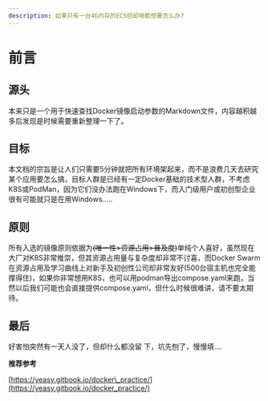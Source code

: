 ```yaml
---
description: 如果只有一台4G内存的ECS但却啥都想要怎么办?
---
```


# 前言

## 源头

本来只是一个用于快速查找Docker镜像启动参数的Markdown文件，内容越积越多后发现是时候需要重新整理一下了。

## 目标

本文档的宗旨是让人们只需要5分钟就把所有环境架起来，而不是浪费几天去研究某个应用要怎么搞，目标人群是已经有一定Docker基础的技术型人群，不考虑K8S或PodMan，因为它们没办法跑在Windows下，而入门级用户或初创型企业很有可能就只是在用Windows.....

## 原则

所有入选的镜像原则依据为~~\(唯一性&gt;资源占用&gt;普及度\)~~单纯个人喜好，虽然现在大厂对K8S非常推崇，但其资源占用量与复杂度却非常不讨喜，而Docker Swarm在资源占用及学习曲线上对新手及初创性公司却非常友好\(500台宿主机也完全能撑得住\)，如果你非常想用K8S，也可以用podman导出compose.yaml来跑，当然以后我们可能也会直接提供compose.yaml，但什么时候很难讲，请不要太期待。



## 最后

好害怕突然有一天人没了，但却什么都没留 下，坑先刨了，慢慢填....







**推荐参考**

[https://yeasy.gitbook.io/docker\_practice/](https://yeasy.gitbook.io/docker_practice/)



